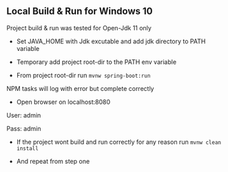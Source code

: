 ## Local Build & Run for Windows 10

Project build & run was tested for Open-Jdk 11 only

- Set JAVA_HOME with Jdk excutable and add jdk directory to PATH variable 

- Temporary add project root-dir to the PATH env variable

- From project root-dir run 
`mvnw spring-boot:run`

NPM tasks will log with error but complete correctly

- Open browser on localhost:8080

User: admin

Pass: admin

- If the project wont build and run correctly for any reason run
`mvnw clean install`

- And repeat from step one

